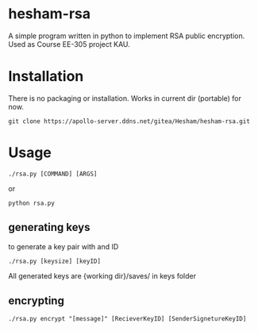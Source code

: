 
# hesham-rsa
A simple program written in python to implement RSA public encryption. Used as Course EE-305 project KAU.
# Installation 
There is no packaging or installation. Works in current dir (portable) for now.

    git clone https://apollo-server.ddns.net/gitea/Hesham/hesham-rsa.git

# Usage

    ./rsa.py [COMMAND] [ARGS]
   or 
   
    python rsa.py

## generating keys
to generate a key pair with and ID 

    ./rsa.py [keysize] [keyID]
All generated keys are {working dir}/saves/ in keys folder
## encrypting 

    ./rsa.py encrypt "[message]" [RecieverKeyID] [SenderSignetureKeyID]
